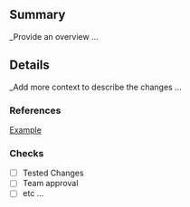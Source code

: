 ## Summary
_Provide an overview ...

## Details
_Add more context to describe the changes ...

### References
[Example](example.com)

### Checks

- [ ] Tested Changes
- [ ] Team approval
- [ ] etc ...
